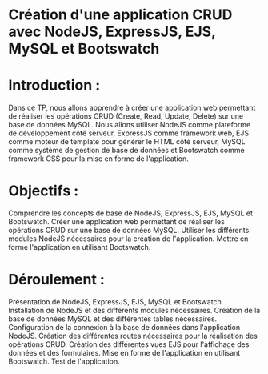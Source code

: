 # Création d'une application CRUD avec NodeJS, ExpressJS, EJS, MySQL et Bootswatch

# Introduction :

Dans ce TP, nous allons apprendre à créer une application web permettant de réaliser les opérations CRUD (Create, Read, Update, Delete) sur une base de données MySQL. Nous allons utiliser NodeJS comme plateforme de développement côté serveur, ExpressJS comme framework web, EJS comme moteur de template pour générer le HTML côté serveur, MySQL comme système de gestion de base de données et Bootswatch comme framework CSS pour la mise en forme de l'application.

# Objectifs :

Comprendre les concepts de base de NodeJS, ExpressJS, EJS, MySQL et Bootswatch.
Créer une application web permettant de réaliser les opérations CRUD sur une base de données MySQL.
Utiliser les différents modules NodeJS nécessaires pour la création de l'application.
Mettre en forme l'application en utilisant Bootswatch.

# Déroulement :

Présentation de NodeJS, ExpressJS, EJS, MySQL et Bootswatch.
Installation de NodeJS et des différents modules nécessaires.
Création de la base de données MySQL et des différentes tables nécessaires.
Configuration de la connexion à la base de données dans l'application NodeJS.
Création des différentes routes nécessaires pour la réalisation des opérations CRUD.
Création des différentes vues EJS pour l'affichage des données et des formulaires.
Mise en forme de l'application en utilisant Bootswatch.
Test de l'application.

